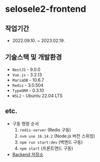 # selosele2-frontend

## 작업기간

- 2022.09.10. ~ 2023.02.19.

## 기술스택 및 개발환경

- `NestJS` - 9.0.0
- `Vue.js` - 3.2.13
- `MariaDB` - 10.6.7
- `Redis` - 3.0.504
- `TypeORM` - 0.3.10
- `WSL2` - Ubuntu 22.04 LTS

## etc.

- 구동 명령 순서
  1. `redis-server` (Redis 구동)
  2. `nvm use 16.14.2` (Node.js 버전 스위칭)
  3. `npm run start:dev` (백엔드 구동)
  4. `npm start` (프론트엔드 구동)
- [Backend 저장소](https://github.com/selosele/selosele2-backend)
